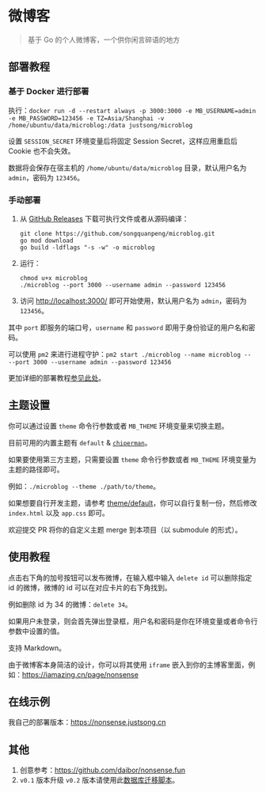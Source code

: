 # 微博客
> 基于 Go 的个人微博客，一个供你闲言碎语的地方

## 部署教程
### 基于 Docker 进行部署
执行：`docker run -d --restart always -p 3000:3000 -e MB_USERNAME=admin -e MB_PASSWORD=123456 -e TZ=Asia/Shanghai -v /home/ubuntu/data/microblog:/data justsong/microblog`

设置 `SESSION_SECRET` 环境变量后将固定 Session Secret，这样应用重启后 Cookie 也不会失效。

数据将会保存在宿主机的 `/home/ubuntu/data/microblog` 目录，默认用户名为 `admin`，密码为 `123456`。

### 手动部署
1. 从 [GitHub Releases](https://github.com/songquanpeng/microblog/releases/latest) 下载可执行文件或者从源码编译：
   ```shell
   git clone https://github.com/songquanpeng/microblog.git
   go mod download
   go build -ldflags "-s -w" -o microblog
   ````
2. 运行：
   ```shell
   chmod u+x microblog
   ./microblog --port 3000 --username admin --password 123456
   ```
3. 访问 [http://localhost:3000/](http://localhost:3000/) 即可开始使用，默认用户名为 `admin`，密码为 `123456`。

其中 `port` 即服务的端口号，`username` 和 `password` 即用于身份验证的用户名和密码。

可以使用 `pm2` 来进行进程守护：`pm2 start ./microblog --name microblog -- --port 3000 --username admin --password 123456`

更加详细的部署教程[参见此处](https://iamazing.cn/page/how-to-deploy-a-website)。

## 主题设置
你可以通过设置 `theme` 命令行参数或者 `MB_THEME` 环境变量来切换主题。

目前可用的内置主题有 `default` & [`chiperman`](https://github.com/songquanpeng/microblog-theme-chiperman)。

如果要使用第三方主题，只需要设置 `theme` 命令行参数或者 `MB_THEME` 环境变量为主题的路径即可。

例如：`./microblog --theme ./path/to/theme`。

如果想要自行开发主题，请参考 [theme/default](./theme/default)，你可以自行复制一份，然后修改 `index.html` 以及 `app.css` 即可。

欢迎提交 PR 将你的自定义主题 merge 到本项目（以 submodule 的形式）。

## 使用教程
点击右下角的加号按钮可以发布微博，在输入框中输入 `delete id` 可以删除指定 id 的微博，微博的 id 可以在对应卡片的右下角找到。

例如删除 id 为 34 的微博：`delete 34`。

如果用户未登录，则会首先弹出登录框，用户名和密码是你在环境变量或者命令行参数中设置的值。

支持 Markdown。

由于微博客本身简洁的设计，你可以将其使用 `iframe` 嵌入到你的主博客里面，例如：https://iamazing.cn/page/nonsense

## 在线示例
我自己的部署版本：https://nonsense.justsong.cn

## 其他
1. 创意参考：https://github.com/daibor/nonsense.fun
2. `v0.1` 版本升级 `v0.2` 版本请使用此[数据库迁移脚本](./bin/migration-v0.1-v0.2.py)。